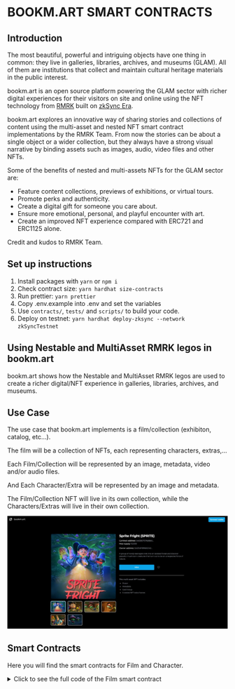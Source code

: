 # BOOKM.ART SMART CONTRACTS

## Introduction

The most beautiful, powerful and intriguing objects have one thing in common: they live in galleries, libraries, archives, and museums (GLAM). All of them are institutions that collect and maintain cultural heritage materials in the public interest.

bookm.art is an open source platform powering the GLAM sector with richer digital experiences for their visitors on site and online using the NFT technology from [RMRK](https://www.rmrk.app) built on [zkSync Era](https://zksync.io).

bookm.art explores an innovative way of sharing stories and collections of content using the multi-asset and nested NFT smart contract implementations by the RMRK Team. From now the stories can be about a single object or a wider collection, but they always have a strong visual narrative by binding assets such as images, audio, video files and other NFTs.

Some of the benefits of nested and multi-assets NFTs for the GLAM sector are:

- Feature content collections, previews of exhibitions, or virtual tours.
- Promote perks and authenticity.
- Create a digital gift for someone you care about.
- Ensure more emotional, personal, and playful encounter with art.
- Create an improved NFT experience compared with ERC721 and ERC1125 alone.

Credit and kudos to RMRK Team.

## Set up instructions

1. Install packages with `yarn` or `npm i`
2. Check contract size: `yarn hardhat size-contracts`
3. Run prettier: `yarn prettier`
4. Copy .env.example into .env and set the variables
5. Use `contracts/`, `tests/` and `scripts/` to build your code.
6. Deploy on testnet: `yarn hardhat deploy-zksync --network zkSyncTestnet`

## Using Nestable and MultiAsset RMRK legos in bookm.art

bookm.art shows how the Nestable and MultiAsset RMRK legos are used to create a richer digital/NFT experience in galleries, libraries, archives, and museums.

## Use Case

The use case that bookm.art implements is a film/collection (exhibiton, catalog, etc...).

The film will be a collection of NFTs, each representing characters, extras,...

Each Film/Collection will be represented by an image, metadata, video and/or audio files.

And Each Character/Extra will be represented by an image and metadata.

The Film/Collection NFT will live in its own collection, while the Characters/Extras will live in their own collection.

![](01-frontend-collection-details.jpg)

## Smart Contracts

Here you will find the smart contracts for Film and Character.

<details>
    <summary>Click to see the full code of the Film smart contract</summary>

        // SPDX-License-Identifier: Apache-2.0

        pragma solidity ^0.8.18;

        import "@rmrk-team/evm-contracts/contracts/RMRK/nestable/RMRKNestableMultiAsset.sol";
        import "@openzeppelin/contracts/access/Ownable.sol";

        error MintOverMaxSupply();
        error ZeroAddress();
        error ZeroAmount();

        contract Film is RMRKNestableMultiAsset, Ownable {
        uint256 public totalSupply;
        uint256 public maxSupply;
        uint64 public numberOfAssets;

            constructor(
                string memory name_,
                string memory symbol_,
                uint256 maxSupply_
            ) RMRKNestableMultiAsset(name_, symbol_) {
                maxSupply = maxSupply_;
            }

            function mint(address to, uint256 amount) public onlyOwner {
                if (amount == 0) revert ZeroAmount();
                if (to == address(0)) revert ZeroAddress();
                if (totalSupply + amount > maxSupply) revert MintOverMaxSupply();

                uint256 nextTokenId = totalSupply + 1;
                unchecked {
                    totalSupply += amount;
                }
                uint256 totalSupplyOffset = totalSupply + 1;

                for (uint256 i = nextTokenId; i < totalSupplyOffset; ) {
                    _safeMint(to, i, "");
                    unchecked {
                        i++;
                    }
                }
            }

            function AddAssetEntry(string memory metadataURI) public onlyOwner {
                unchecked {
                    numberOfAssets++;
                }
                _addAssetEntry(numberOfAssets, metadataURI);
            }

            function AddAssetToTokens(
                uint256[] memory tokenIds,
                uint64 assetId
            ) public onlyOwner {
                for (uint256 i = 0; i < tokenIds.length; ) {
                    _addAssetToToken(tokenIds[i], assetId, 0);

                    if (ownerOf(tokenIds[i]) == msg.sender) {
                        uint256 assetIndex = getPendingAssets(tokenIds[i]).length - 1;
                        acceptAsset(tokenIds[i], assetIndex, assetId);
                    }
                    unchecked {
                        i++;
                    }
                }
            }

        }

</details>
